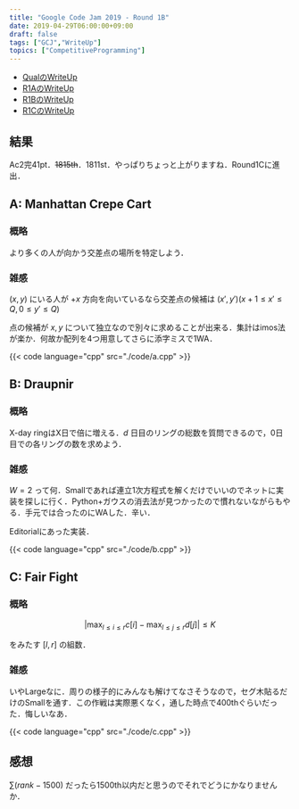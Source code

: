 ```yaml
---
title: "Google Code Jam 2019 - Round 1B"
date: 2019-04-29T06:00:00+09:00
draft: false
tags: ["GCJ","WriteUp"]
topics: ["CompetitiveProgramming"]
---
```


- [QualのWriteUp](../07)
- [R1AのWriteUp](../13)
- [R1BのWriteUp](../29)
- [R1CのWriteUp](../../05/05)

## 結果
Ac2完41pt．~~1815th~~．1811st．やっぱりちょっと上がりますね．Round1Cに進出．

## A: Manhattan Crepe Cart
### 概略
より多くの人が向かう交差点の場所を特定しよう．

### 雑感
$(x,y)$ にいる人が $+x$ 方向を向いているなら交差点の候補は $(x',y') (x+1 \leq x' \leq Q, 0 \leq y' \leq Q)$

点の候補が $x,y$ について独立なので別々に求めることが出来る．集計はimos法が楽か．何故か配列を4つ用意してさらに添字ミスで1WA．

{{< code language="cpp" src="./code/a.cpp" >}}

## B: Draupnir
### 概略
X-day ringはX日で倍に増える．$d$ 日目のリングの総数を質問できるので，0日目での各リングの数を求めよう．

### 雑感
$W = 2$ って何．Smallであれば連立1次方程式を解くだけでいいのでネットに実装を探しに行く．Python+ガウスの消去法が見つかったので慣れないながらもやる．手元では合ったのにWAした．辛い．

Editorialにあった実装．

{{< code language="cpp" src="./code/b.cpp" >}}

## C: Fair Fight
### 概略
$$
\left| \max _ {l \leq i \leq r} {c[i]} - \max _ {l \leq j \leq r} {d[j]} \right| \leq K
$$

をみたす $[l,r]$ の組数．

### 雑感
いやLargeなに．周りの様子的にみんなも解けてなさそうなので，セグ木貼るだけのSmallを通す．この作戦は実際悪くなく，通した時点で400thぐらいだった．悔しいなあ．

{{< code language="cpp" src="./code/c.cpp" >}}

## 感想
$\sum{(rank-1500)}$ だったら1500th以内だと思うのでそれでどうにかなりませんか．
